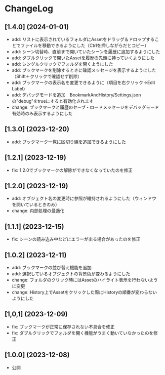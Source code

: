 # ChangeLog
## [1.4.0] (2024-01-01)
- add: リストに表示されているフォルダにAssetをドラッグ＆ドロップすることでファイルを移動できるようにした（Ctrlを押しながらだとコピー）
- add: シーン切替時、直前まで開いていたシーンを履歴に追加するようにした
- add: ダブルクリックで開いたAssetを履歴の先頭に持っていくようにした
- add: シングルクリックでフォルダを開くようにした
- add: ブックマークを削除するときに確認メッセージを表示するようにした（Shift＋クリックで確認せず削除）
- add: ブックマークの表示名を変更できるように（項目を右クリック→Edit Label）
- add: デバッグモードを追加　BookmarkAndHistory/Settings.jsonの"debug"をtrueにすると有効化されます
- change: ブックマークと履歴のセーブ・ロードメッセージをデバッグモード有効時のみ表示するようにした

## [1.3.0] (2023-12-20)
- add: ブックマーク一覧に区切り線を追加できるようにした

## [1.2.1] (2023-12-19)
- fix: 1.2.0でブックマークの解除ができなくなっていたのを修正

## [1.2.0] (2023-12-19)
- add: オブジェクト名の変更時に参照が維持されるようにした（ウィンドウを開いているときのみ）
- change: 内部処理の最適化

## [1.1.1] (2023-12-15)
- fix: シーンの読み込み中などにエラーが出る場合があったのを修正

## [1.0.2] (2023-12-11)
- add: ブックマークの並び替え機能を追加
- add: 選択しているオブジェクトの背景色が変わるようにした
- change: フォルダのクリック時にはAssetのハイライト表示を行わないように変更
- change: History上でAssetをクリックした際にHistoryの順番が変わらないようにした

## [1,0,1] (2023-12-09)
- fix: ブックマークが正常に保存されない不具合を修正
- fix: ダブルクリックでフォルダを開く機能がうまく動いていなかったのを修正

## [1.0.0] (2023-12-08)
- 公開